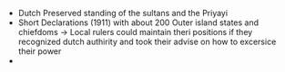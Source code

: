- Dutch Preserved standing of the sultans and the Priyayi
- Short Declarations (1911) with about 200 Outer island states and chiefdoms -> Local rulers could maintain theri positions if they recognized dutch authirity and took their advise on how to excersice their power
- 